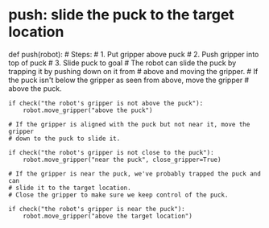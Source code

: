 # push: slide the puck to the target location
def push(robot):
    # Steps:
    #  1. Put gripper above puck
    #  2. Push gripper into top of puck
    #  3. Slide puck to goal
    # The robot can slide the puck by trapping it by pushing down on it from
    # above and moving the gripper.
    # If the puck isn't below the gripper as seen from above, move the gripper
    # above the puck.
    
    if check("the robot's gripper is not above the puck"):
        robot.move_gripper("above the puck")
        
    # If the gripper is aligned with the puck but not near it, move the gripper
    # down to the puck to slide it.
    
    if check("the robot's gripper is not close to the puck"):
        robot.move_gripper("near the puck", close_gripper=True)
        
    # If the gripper is near the puck, we've probably trapped the puck and can
    # slide it to the target location.
    # Close the gripper to make sure we keep control of the puck.
    
    if check("the robot's gripper is near the puck"):
        robot.move_gripper("above the target location")